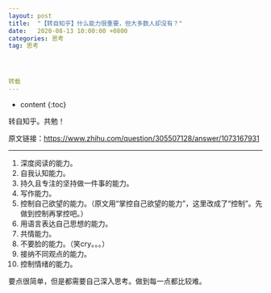 ```yaml
---
layout: post
title:  "【转自知乎】什么能力很重要，但大多数人却没有？"
date:   2020-08-13 10:00:00 +0800
categories: 思考
tag: 思考




转载
---
```



* content
{:toc}






转自知乎。共勉！

原文链接：https://www.zhihu.com/question/305507128/answer/1073167931

------

1. 深度阅读的能力。
2. 自我认知能力。
3. 持久且专注的坚持做一件事的能力。
4. 写作能力。
5. 控制自己欲望的能力。（原文用“掌控自己欲望的能力”，这里改成了“控制”。先做到控制再掌控吧。）
6. 用语言表达自己思想的能力。
7. 共情能力。
8. 不要脸的能力。（笑cry。。。）
9. 接纳不同观点的能力。
10. 控制情绪的能力。



要点很简单，但是都需要自己深入思考。做到每一点都比较难。